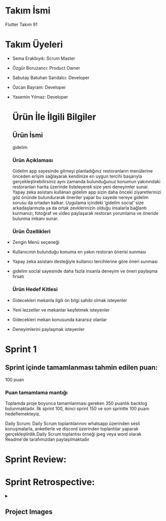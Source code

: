 
# Takım İsmi
Flutter Takım 91
# Takım Üyeleri
- Sema Erakbıyık: Scrum Master
- Özgür Boruzancı: Product Owner
- Sabutay Batuhan Sandalcı: Developer
- Özcan Bayram: Developer
- Yasemin Yılmaz: Developer

  # Ürün İle İlgili Bilgiler
  ## Ürün İsmi
  gidelim
  ### Ürün Açıklaması
  Gidelim app sayesinde gitmeyi planladığınız restoranların menülerine  önceden erişim sağlayarak kendinize en uygun tercihi başarıyla gerçekleştirebilirsiniz aynı zamanda bulunduğunuz konumun yakınındaki restoranları harita üzerinde listeleyerek size yeni deneyimler sunar. Yapay zeka asistanı kullanan gidelim app sizin daha önceki ziyaretlerinizi göz önünde bulundurarak öneriler yapar bu sayede nereye gidelim sorusu da ortadan kalkar. Uygulama içindeki ‘gidelim social’ size arkadaşlarınızla ya da ortak zevklerinizin olduğu insalarla bağlantı kurmanızı, fotoğraf ve video paylaşarak restoran yorumlama ve öneride bulunma imkanı sunar.
  ### Ürün Özellikleri
- Zengin Menü seçeneği
- Kullanıcının bulunduğu konuma en yakın restoran önerisi sunması 
- Yapay zeka asistanı desteğiyle kullanıcı tercihlerine göre öneri sunması
- gidelim social sayesinde daha fazla insanla deneyim ve öneri paylaşma fırsatı
  ### Ürün Hedef Kitlesi
- Gidecekleri mekanla ilgili ön bilgi sahibi olmak isteyenler
- Yeni lezzetler ve mekanlar keşfetmek isteyenler
- Gidecekleri mekan konusunda kararsız olanlar
- Deneyimlerini paylaşmak isteyenler

 # Sprint 1
 ## Sprint içinde tamamlanması tahmin edilen puan: 
 100 puan
 ### Puan tamamlama mantığı
Toplamda proje boyunca tamamlanması gereken 350 puanlık backlog bulunmaktadır. İlk sprint 100, ikinci sprint 150 ve son sprintte 100 puanı hedeflemekteyiz.

Daily Scrum: Daily Scrum toplantılarınını whatsapp üzerinden sesli konuşmalarla, anketlerle ve discord üzerinden toplantılar yaparak gerçekleştirdik.Daily Scrum toplantısı örneği jpeg veya word olarak Readme'de tarafımızdan paylaşılmaktadır




# Sprint Review:  

# Sprint Retrospective:








<html>
  <head></head>
  <body>
    <details>
    <summary><h2>Project Images</h2></summary>
      
![daily scrum](https://github.com/OzgurBoruzanci/OUA_Bootcamp_Flutter_91/assets/117665864/18e5d02f-158c-4462-a0f0-be4c2dfd202b)



    <details>
    <summary><h2>Daily Scrum Görselleri</h2></summary>
    https://drive.google.com/file/d/1pCO9649JjHneyxKQdyjicEm6ypP0MjUq/view?usp=share_link
  
  </body>
</html>





  




 
